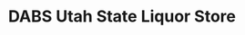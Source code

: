 ---
title: "DABS Utah State Liquor Store"
url: /saratoga-spring/dabs-utah-state-liquor-store/
shop: alcohol
---